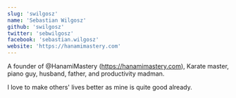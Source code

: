 ```yaml
---
slug: 'swilgosz'
name: 'Sebastian Wilgosz'
github: 'swilgosz'
twitter: 'sebwilgosz'
facebook: 'sebastian.wilgosz'
website: 'https://hanamimastery.com'
---
```

A founder of @HanamiMastery (https://hanamimastery.com), Karate master, piano guy,
husband, father, and productivity madman.

I love to make others' lives better as mine is quite good already.
